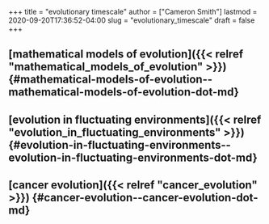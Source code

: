+++
title = "evolutionary timescale"
author = ["Cameron Smith"]
lastmod = 2020-09-20T17:36:52-04:00
slug = "evolutionary_timescale"
draft = false
+++

## [mathematical models of evolution]({{< relref "mathematical_models_of_evolution" >}}) {#mathematical-models-of-evolution--mathematical-models-of-evolution-dot-md}


## [evolution in fluctuating environments]({{< relref "evolution_in_fluctuating_environments" >}}) {#evolution-in-fluctuating-environments--evolution-in-fluctuating-environments-dot-md}


## [cancer evolution]({{< relref "cancer_evolution" >}}) {#cancer-evolution--cancer-evolution-dot-md}
